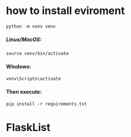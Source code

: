 # how to install eviroment

``` python -m venv venv ```

##### Linux/MacOS:
``` source venv/bin/activate ```

#### Windows:
``` venv\Scripts\activate ```


#### Then execute:
``` pip install -r requirements.txt ```
# FlaskList
